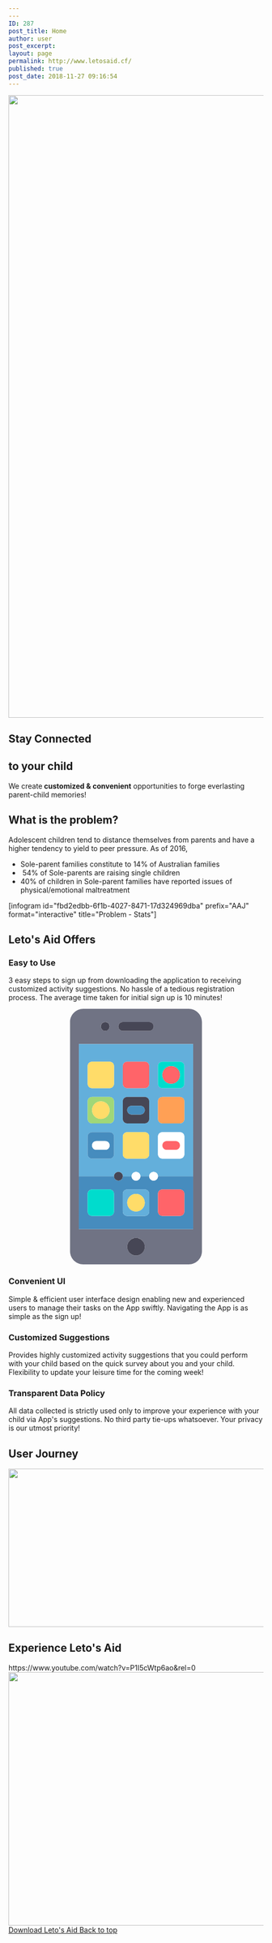 ```yaml
---
---
ID: 287
post_title: Home
author: user
post_excerpt:
layout: page
permalink: http://www.letosaid.cf/
published: true
post_date: 2018-11-27 09:16:54
---
```

<img width="1529" height="1228" src="http://www.letosaid.cf/wp-content/uploads/2019/09/web-no-back.png" alt="" srcset="https://www.letosaid.cf/wp-content/uploads/2019/09/web-no-back.png 1529w, https://www.letosaid.cf/wp-content/uploads/2019/09/web-no-back-300x241.png 300w, https://www.letosaid.cf/wp-content/uploads/2019/09/web-no-back-768x617.png 768w, https://www.letosaid.cf/wp-content/uploads/2019/09/web-no-back-1024x822.png 1024w" sizes="(max-width: 1529px) 100vw, 1529px" />											
			<h2>Stay Connected</h2>		
			<h2>to your child </h2>		
		<p>We create<b> customized &amp; convenient</b> opportunities to forge everlasting parent-child memories!</p>		
			<h2>What is the problem?</h2>		
		Adolescent children tend to distance themselves from parents and have a higher tendency to yield to peer pressure. As of 2016,<ul><li>Sole-parent families constitute to 14% of Australian families</li><li> 54% of Sole-parents are raising single children</li><li>40% of children in Sole-parent families have reported issues of physical/emotional maltreatment</li></ul>[infogram id="fbd2edbb-6f1b-4027-8471-17d324969dba" prefix="AAJ" format="interactive" title="Problem - Stats"]		
			<h2>Leto's Aid Offers</h2>		
				<h3>
					Easy to Use
				</h3>
								<p>3 easy steps to sign up from downloading the application to receiving customized activity suggestions.  No hassle of a tedious registration process.  The average time taken for initial sign up is 10 minutes!</p>
				<svg xmlns="http://www.w3.org/2000/svg" xmlns:xlink="http://www.w3.org/1999/xlink" id="Layer_1" x="0px" y="0px" viewBox="0 0 512 512" style="enable-background:new 0 0 512 512;" xml:space="preserve">
<path style="fill:#707384;" d="M361.931,0H150.069c-14.626,0-26.483,11.857-26.483,26.483v459.034  c0,14.626,11.857,26.483,26.483,26.483h211.862c14.626,0,26.483-11.857,26.483-26.483V26.483C388.414,11.857,376.557,0,361.931,0z   M220.69,35.31c0-4.875,3.953-8.828,8.828-8.828h52.966c4.875,0,8.828,3.953,8.828,8.828l0,0c0,4.875-3.953,8.828-8.828,8.828  h-52.966C224.642,44.138,220.69,40.185,220.69,35.31L220.69,35.31z M194.207,26.483c4.875,0,8.828,3.953,8.828,8.828  s-3.953,8.828-8.828,8.828s-8.828-3.953-8.828-8.828S189.332,26.483,194.207,26.483z M256,494.345  c-9.751,0-17.655-7.905-17.655-17.655c0-9.751,7.904-17.655,17.655-17.655c9.751,0,17.655,7.904,17.655,17.655  C273.655,486.44,265.751,494.345,256,494.345z M370.759,335.448v105.931H141.241V335.448V70.621h229.517V335.448z"></path>
<path style="fill:#63AFDB;" d="M141.241,335.448h70.621c0-4.875,3.953-8.828,8.828-8.828s8.828,3.953,8.828,8.828h17.655  c0-4.875,3.953-8.828,8.828-8.828s8.828,3.953,8.828,8.828h17.655c0-4.875,3.953-8.828,8.828-8.828s8.828,3.953,8.828,8.828h70.621  V70.621H141.241V335.448z M300.138,114.759c0-4.875,3.953-8.828,8.828-8.828h35.31c4.875,0,8.828,3.953,8.828,8.828v35.31  c0,4.875-3.953,8.828-8.828,8.828h-35.31c-4.875,0-8.828-3.953-8.828-8.828V114.759z M300.138,185.379  c0-4.875,3.953-8.828,8.828-8.828h35.31c4.875,0,8.828,3.953,8.828,8.828v35.31c0,4.875-3.953,8.828-8.828,8.828h-35.31  c-4.875,0-8.828-3.953-8.828-8.828V185.379z M300.138,256c0-4.875,3.953-8.828,8.828-8.828h35.31c4.875,0,8.828,3.953,8.828,8.828  v35.31c0,4.875-3.953,8.828-8.828,8.828h-35.31c-4.875,0-8.828-3.953-8.828-8.828V256z M229.517,114.759  c0-4.875,3.953-8.828,8.828-8.828h35.31c4.875,0,8.828,3.953,8.828,8.828v35.31c0,4.875-3.953,8.828-8.828,8.828h-35.31  c-4.875,0-8.828-3.953-8.828-8.828V114.759z M229.517,185.379c0-4.875,3.953-8.828,8.828-8.828h35.31  c4.875,0,8.828,3.953,8.828,8.828v35.31c0,4.875-3.953,8.828-8.828,8.828h-35.31c-4.875,0-8.828-3.953-8.828-8.828V185.379z   M229.517,256c0-4.875,3.953-8.828,8.828-8.828h35.31c4.875,0,8.828,3.953,8.828,8.828v35.31c0,4.875-3.953,8.828-8.828,8.828  h-35.31c-4.875,0-8.828-3.953-8.828-8.828V256z M158.897,114.759c0-4.875,3.953-8.828,8.828-8.828h35.31  c4.875,0,8.828,3.953,8.828,8.828v35.31c0,4.875-3.953,8.828-8.828,8.828h-35.31c-4.875,0-8.828-3.953-8.828-8.828V114.759z   M158.897,185.379c0-4.875,3.953-8.828,8.828-8.828h35.31c4.875,0,8.828,3.953,8.828,8.828v35.31c0,4.875-3.953,8.828-8.828,8.828  h-35.31c-4.875,0-8.828-3.953-8.828-8.828V185.379z M158.897,256c0-4.875,3.953-8.828,8.828-8.828h35.31  c4.875,0,8.828,3.953,8.828,8.828v35.31c0,4.875-3.953,8.828-8.828,8.828h-35.31c-4.875,0-8.828-3.953-8.828-8.828V256z"></path>
<path style="fill:#468CBE;" d="M291.31,344.276c-4.875,0-8.828-3.953-8.828-8.828h-17.655c0,4.875-3.953,8.828-8.828,8.828  s-8.828-3.953-8.828-8.828h-17.655c0,4.875-3.953,8.828-8.828,8.828s-8.828-3.953-8.828-8.828h-70.621v105.931h229.517V335.448  h-70.621C300.138,340.323,296.185,344.276,291.31,344.276z M211.862,406.069c0,4.875-3.953,8.828-8.828,8.828h-35.31  c-4.875,0-8.828-3.953-8.828-8.828v-35.31c0-4.875,3.953-8.828,8.828-8.828h35.31c4.875,0,8.828,3.953,8.828,8.828V406.069z   M282.483,406.069c0,4.875-3.953,8.828-8.828,8.828h-35.31c-4.875,0-8.828-3.953-8.828-8.828v-35.31  c0-4.875,3.953-8.828,8.828-8.828h35.31c4.875,0,8.828,3.953,8.828,8.828V406.069z M308.966,361.931h35.31  c4.875,0,8.828,3.953,8.828,8.828v35.31c0,4.875-3.953,8.828-8.828,8.828h-35.31c-4.875,0-8.828-3.953-8.828-8.828v-35.31  C300.138,365.884,304.09,361.931,308.966,361.931z"></path>
<g>
	<path style="fill:#464655;" d="M229.517,44.138h52.966c4.875,0,8.828-3.953,8.828-8.828l0,0c0-4.875-3.953-8.828-8.828-8.828   h-52.966c-4.875,0-8.828,3.953-8.828,8.828l0,0C220.69,40.185,224.642,44.138,229.517,44.138z"></path>
	<circle style="fill:#464655;" cx="194.207" cy="35.31" r="8.828"></circle>
	<circle style="fill:#464655;" cx="256" cy="476.69" r="17.655"></circle>
</g>
<path style="fill:#63AFDB;" d="M273.655,361.931h-35.31c-4.875,0-8.828,3.953-8.828,8.828v35.31c0,4.875,3.953,8.828,8.828,8.828  h35.31c4.875,0,8.828-3.953,8.828-8.828v-35.31C282.483,365.884,278.53,361.931,273.655,361.931z M256,406.069  c-9.751,0-17.655-7.905-17.655-17.655c0-9.751,7.904-17.655,17.655-17.655c9.751,0,17.655,7.904,17.655,17.655  C273.655,398.164,265.751,406.069,256,406.069z"></path>
<path style="fill:#FF6469;" d="M300.138,406.069c0,4.875,3.953,8.828,8.828,8.828h35.31c4.875,0,8.828-3.953,8.828-8.828v-35.31  c0-4.875-3.953-8.828-8.828-8.828h-35.31c-4.875,0-8.828,3.953-8.828,8.828V406.069z"></path>
<path style="fill:#00DCCD;" d="M203.034,361.931h-35.31c-4.875,0-8.828,3.953-8.828,8.828v35.31c0,4.875,3.953,8.828,8.828,8.828  h35.31c4.875,0,8.828-3.953,8.828-8.828v-35.31C211.862,365.884,207.91,361.931,203.034,361.931z"></path>
<path style="fill:#FFDC69;" d="M238.345,300.138h35.31c4.875,0,8.828-3.953,8.828-8.828V256c0-4.875-3.953-8.828-8.828-8.828h-35.31  c-4.875,0-8.828,3.953-8.828,8.828v35.31C229.517,296.185,233.47,300.138,238.345,300.138z"></path>
<path style="fill:#FFFFFF;" d="M308.966,300.138h35.31c4.875,0,8.828-3.953,8.828-8.828V256c0-4.875-3.953-8.828-8.828-8.828h-35.31  c-4.875,0-8.828,3.953-8.828,8.828v35.31C300.138,296.185,304.09,300.138,308.966,300.138z M308.966,273.655  c0-4.875,3.953-8.828,8.828-8.828h17.655c4.875,0,8.828,3.953,8.828,8.828l0,0c0,4.875-3.953,8.828-8.828,8.828h-17.655  C312.918,282.483,308.966,278.53,308.966,273.655L308.966,273.655z"></path>
<path style="fill:#468CBE;" d="M167.724,300.138h35.31c4.875,0,8.828-3.953,8.828-8.828V256c0-4.875-3.953-8.828-8.828-8.828h-35.31  c-4.875,0-8.828,3.953-8.828,8.828v35.31C158.897,296.185,162.849,300.138,167.724,300.138z M167.724,273.655  c0-4.875,3.953-8.828,8.828-8.828h17.655c4.875,0,8.828,3.953,8.828,8.828l0,0c0,4.875-3.953,8.828-8.828,8.828h-17.655  C171.677,282.483,167.724,278.53,167.724,273.655L167.724,273.655z"></path>
<path style="fill:#464655;" d="M238.345,229.517h35.31c4.875,0,8.828-3.953,8.828-8.828v-35.31c0-4.875-3.953-8.828-8.828-8.828  h-35.31c-4.875,0-8.828,3.953-8.828,8.828v35.31C229.517,225.565,233.47,229.517,238.345,229.517z M238.345,203.034  c0-4.875,3.953-8.828,8.828-8.828h17.655c4.875,0,8.828,3.953,8.828,8.828l0,0c0,4.875-3.953,8.828-8.828,8.828h-17.655  C242.297,211.862,238.345,207.91,238.345,203.034L238.345,203.034z"></path>
<path style="fill:#FFA055;" d="M308.966,229.517h35.31c4.875,0,8.828-3.953,8.828-8.828v-35.31c0-4.875-3.953-8.828-8.828-8.828  h-35.31c-4.875,0-8.828,3.953-8.828,8.828v35.31C300.138,225.565,304.09,229.517,308.966,229.517z"></path>
<path style="fill:#A0D778;" d="M167.724,229.517h35.31c4.875,0,8.828-3.953,8.828-8.828v-35.31c0-4.875-3.953-8.828-8.828-8.828  h-35.31c-4.875,0-8.828,3.953-8.828,8.828v35.31C158.897,225.565,162.849,229.517,167.724,229.517z M185.379,185.379  c9.751,0,17.655,7.904,17.655,17.655c0,9.75-7.904,17.655-17.655,17.655c-9.751,0-17.655-7.905-17.655-17.655  C167.724,193.283,175.628,185.379,185.379,185.379z"></path>
<path style="fill:#FF6469;" d="M238.345,158.897h35.31c4.875,0,8.828-3.953,8.828-8.828v-35.31c0-4.875-3.953-8.828-8.828-8.828  h-35.31c-4.875,0-8.828,3.953-8.828,8.828v35.31C229.517,154.944,233.47,158.897,238.345,158.897z"></path>
<path style="fill:#00DCCD;" d="M308.966,158.897h35.31c4.875,0,8.828-3.953,8.828-8.828v-35.31c0-4.875-3.953-8.828-8.828-8.828  h-35.31c-4.875,0-8.828,3.953-8.828,8.828v35.31C300.138,154.944,304.09,158.897,308.966,158.897z M326.621,114.759  c9.751,0,17.655,7.904,17.655,17.655c0,9.75-7.904,17.655-17.655,17.655c-9.751,0-17.655-7.905-17.655-17.655  C308.966,122.663,316.87,114.759,326.621,114.759z"></path>
<g>
	<path style="fill:#FFDC69;" d="M167.724,158.897h35.31c4.875,0,8.828-3.953,8.828-8.828v-35.31c0-4.875-3.953-8.828-8.828-8.828   h-35.31c-4.875,0-8.828,3.953-8.828,8.828v35.31C158.897,154.944,162.849,158.897,167.724,158.897z"></path>
	<circle style="fill:#FFDC69;" cx="185.379" cy="203.034" r="17.655"></circle>
	<circle style="fill:#FFDC69;" cx="256" cy="388.414" r="17.655"></circle>
</g>
<circle style="fill:#FF6469;" cx="326.621" cy="132.414" r="17.655"></circle>
<path style="fill:#468CBE;" d="M247.172,211.862h17.655c4.875,0,8.828-3.953,8.828-8.828l0,0c0-4.875-3.953-8.828-8.828-8.828  h-17.655c-4.875,0-8.828,3.953-8.828,8.828l0,0C238.345,207.91,242.297,211.862,247.172,211.862z"></path>
<path style="fill:#FF6469;" d="M317.793,282.483h17.655c4.875,0,8.828-3.953,8.828-8.828l0,0c0-4.875-3.953-8.828-8.828-8.828  h-17.655c-4.875,0-8.828,3.953-8.828,8.828l0,0C308.966,278.53,312.918,282.483,317.793,282.483z"></path>
<path style="fill:#FFFFFF;" d="M176.552,282.483h17.655c4.875,0,8.828-3.953,8.828-8.828l0,0c0-4.875-3.953-8.828-8.828-8.828  h-17.655c-4.875,0-8.828,3.953-8.828,8.828l0,0C167.724,278.53,171.677,282.483,176.552,282.483z"></path>
<circle style="fill:#464655;" cx="220.69" cy="335.448" r="8.828"></circle>
<g>
	<circle style="fill:#FFFFFF;" cx="256" cy="335.448" r="8.828"></circle>
	<circle style="fill:#FFFFFF;" cx="291.31" cy="335.448" r="8.828"></circle>
</g>
<g>
</g>
<g>
</g>
<g>
</g>
<g>
</g>
<g>
</g>
<g>
</g>
<g>
</g>
<g>
</g>
<g>
</g>
<g>
</g>
<g>
</g>
<g>
</g>
<g>
</g>
<g>
</g>
<g>
</g>
</svg>				
				<h3>
					Convenient UI
				</h3>
								<p>Simple &amp; efficient user interface design enabling new and experienced users to manage their tasks on the App swiftly.  Navigating the App is as simple as the sign up!</p>
				<h3>
					Customized Suggestions
				</h3>
								<p>Provides highly customized activity suggestions that you could perform with your child based on the quick survey about you and your child.  Flexibility to update your leisure time for the coming week!</p>
				<h3>
					Transparent Data Policy
				</h3>
								<p>All data collected is strictly used only to improve your experience with your child via App's suggestions.  No third party tie-ups whatsoever.  Your privacy is our utmost priority!</p>
			<h2>User Journey</h2>		
										<img width="820" height="312" src="http://www.letosaid.cf/wp-content/uploads/2019/09/Untitled-design.png" alt="" srcset="https://www.letosaid.cf/wp-content/uploads/2019/09/Untitled-design.png 820w, https://www.letosaid.cf/wp-content/uploads/2019/09/Untitled-design-300x114.png 300w, https://www.letosaid.cf/wp-content/uploads/2019/09/Untitled-design-768x292.png 768w" sizes="(max-width: 820px) 100vw, 820px" />											
			<h2>Experience Leto's Aid</h2>		
		https://www.youtube.com/watch?v=P1I5cWtp6ao&#038;rel=0		
										<img width="820" height="500" src="http://www.letosaid.cf/wp-content/uploads/2019/09/Untitled-design-3.png" alt="" srcset="https://www.letosaid.cf/wp-content/uploads/2019/09/Untitled-design-3.png 820w, https://www.letosaid.cf/wp-content/uploads/2019/09/Untitled-design-3-300x183.png 300w, https://www.letosaid.cf/wp-content/uploads/2019/09/Untitled-design-3-768x468.png 768w" sizes="(max-width: 820px) 100vw, 820px" />											
			<a href="http://letosaid.cf/wp-content/uploads/dlm_uploads/2019/09/app-release.apk" role="button">
						Download Leto's Aid 
					</a>
			<a href="#top" role="button">
						Back to top
					</a>